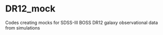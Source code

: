 # DR12_mock
Codes creating mocks for SDSS-III BOSS DR12 galaxy observational data from simulations 
